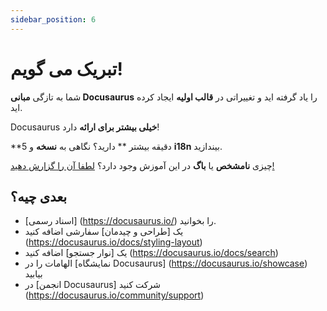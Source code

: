 ```yaml
---
sidebar_position: 6
---
```


# تبریک می گویم!

شما به تازگی **مبانی Docusaurus** را یاد گرفته اید و تغییراتی در **قالب اولیه** ایجاد کرده اید.

Docusaurus **خیلی بیشتر برای ارائه** دارد!

**5 دقیقه بیشتر ** دارید؟ نگاهی به **نسخه** و **i18n** بیندازید.

چیزی **نامشخص** یا **باگ** در این آموزش وجود دارد؟ [لطفا آن را گزارش دهید!](https://github.com/facebook/docusaurus/discussions/4610)

## بعدی چیه؟

- [اسناد رسمی] (https://docusaurus.io/) را بخوانید.
- یک [طراحی و چیدمان] سفارشی اضافه کنید (https://docusaurus.io/docs/styling-layout)
- یک [نوار جستجو] اضافه کنید (https://docusaurus.io/docs/search)
- الهامات را در [نمایشگاه Docusaurus] (https://docusaurus.io/showcase) بیابید
- در [انجمن Docusaurus] شرکت کنید (https://docusaurus.io/community/support)
